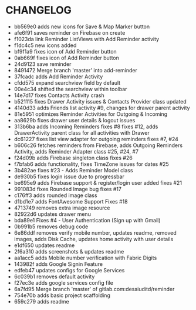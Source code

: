 CHANGELOG
=========

- bb569e0 adds new icons for Save & Map Marker button
- afe6f91 saves reminder on Firebase on create
- f1023da link Reminder ListViews with Add Reminder activity
- f1dc4c5 new icons added
- bf9f1a9 fixes icon of Add Reminder button
- 0ab669f fixes icon of Add Reminder button
- 24d9123 save reminder
- 8491472 Merge branch 'master' into add-reminder
- 37fcadc adds Add Reminder Activity
- cfdd575 expand searchview field by default
- 00e4c34 shifted the searchview within toolbar
- 14e7d17 fixes Contacts Activity crash
- b521115 fixes Drawer Activity issues & Contacts Provider class updated
- 4140d33 adds Friends list activity #9, changes for drawer parent activity
- 81e5951 optimizes Reminder Activities for Outgoing & Incoming
- aa8629b fixes drawer user details & logout issues
- 313b6ba adds Incoming Reminders fixes #8 fixes #12, adds DrawerActivity parent class for all activities with Drawer
- dc61227 fixes list view adapter for outgoing reminders fixes #7, #24
- b606c26 fetches reminders from Firebase, adds Outgoing Reminders Activity, adds Reminder Adapter class #25, #24, #7
- f24d09b adds Firebase singleton class fixes #26
- f7bfab6 adds  functionality, fixes TimeZone issues for dates #25
- 3b482ae fixes #23 - Adds Reminder Model class
- de930b5 fixes login issue due to progressbar
- be695e9 adds Firebase support & register/login user added fixes #21
- 991083d fixes Rounded Image bug fixes #17
- c176ff3 adds rounded image class
- d1bd1e7 adds FontAwesome Support Fixes #18
- 4713749 removes extra image resource
- 82922d6 updates drawer menu
- bda89e1 Fixes #4 - User Authentication (Sign up with Gmail)
- 0b991b5 removes debug code
- 6e86ddf removes verify mobile number, updates readme, removed images, adds Disk Cache, updates home activity with user details
- e1df650 updates readme
- 2f6a310 adds screenshots & updates readme
- aa1acc5 adds Mobile number verification with Fabric Digits
- 143982f adds Google Signin Feature
- edfeb47 updates configs for Google Services
- 6c039b1 removes default activity
- f27ec3e adds google services config file
- 6a7fd95 Merge branch 'master' of gitlab.com:desaiuditd/reminder
- 754e70b adds basic project scaffolding
- 659c279 adds readme
